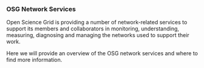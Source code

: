 ### OSG Network Services

Open Science Grid is providing a number of network-related services to support its members and collaborators in monitoring, understanding, measuring, diagnosing and managing the networks
used to support their work.

Here we will provide an overview of the OSG network services and where to find more information.

